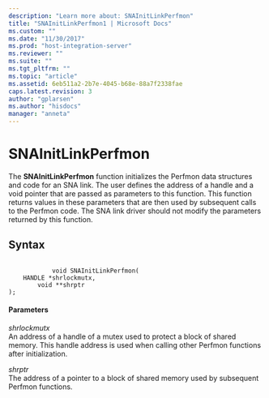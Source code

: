 ```yaml
---
description: "Learn more about: SNAInitLinkPerfmon"
title: "SNAInitLinkPerfmon1 | Microsoft Docs"
ms.custom: ""
ms.date: "11/30/2017"
ms.prod: "host-integration-server"
ms.reviewer: ""
ms.suite: ""
ms.tgt_pltfrm: ""
ms.topic: "article"
ms.assetid: 6eb511a2-2b7e-4045-b68e-88a7f2338fae
caps.latest.revision: 3
author: "gplarsen"
ms.author: "hisdocs"
manager: "anneta"
---
```

# SNAInitLinkPerfmon
The **SNAInitLinkPerfmon** function initializes the Perfmon data structures and code for an SNA link. The user defines the address of a handle and a void pointer that are passed as parameters to this function. This function returns values in these parameters that are then used by subsequent calls to the Perfmon code. The SNA link driver should not modify the parameters returned by this function.  
  
## Syntax  
  
```  
  
            void SNAInitLinkPerfmon(   
    HANDLE *shrlockmutx,  
        void **shrptr  
);  
```  
  
#### Parameters  
 *shrlockmutx*  
 An address of a handle of a mutex used to protect a block of shared memory. This handle address is used when calling other Perfmon functions after initialization.  
  
 *shrptr*  
 The address of a pointer to a block of shared memory used by subsequent Perfmon functions.
